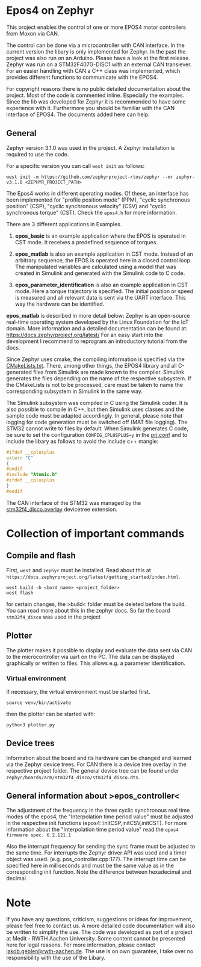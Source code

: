 # Epos4 on Zephyr

This project enables the control of one or more EPOS4 motor controllers from Maxon via CAN. 

The control can be done via a microcontroller with CAN interface. In the current version the libary is only implemented for Zephyr. In the past the project was also run on an Arduino. Please have a look at the first release. Zephyr was run on a STM32F407G-DISC1 with an external CAN transiever. 
For an easier handling with CAN a C++ class was implemented, which provides different functions to communicate with the EPOS4. 

For copyright reasons there is no public detailed documentation about the project. Most of the code is commented inline. Especially the examples. 
Since the lib was developed for Zephyr it is recommended to have some experience with it. Furthermore you should be familiar with the CAN interface of EPOS4. The documents added here can help. 

## General
Zephyr version 3.1.0 was used in the project. A Zephyr installation is required to use the code.

For a specific version you can call `west init` as follows:
```
west init -m https://github.com/zephyrproject-rtos/zephyr --mr zephyr-v3.1.0 <ZEPHYR_PROJECT_PATH>
```

The Epos4 works in different operating modes. Of these, an interface has been implemented for "profile position mode" (PPM), "cyclic synchronous position" (CSP), "cyclic synchronous velocity" (CSV) and "cyclic synchronous torque" (CST). Check the `epos4.h` for more information. 

There are 3 different applications in Examples. 

1. **epos_basic** is an example application where the EPOS is operated in CST mode. It receives a predefined sequence of torques.

2. **epos_matlab** is also an example application in CST mode. Instead of an arbitrary sequence, the EPOS is operated here in a closed control loop. The manipulated variables are calculated using a model that was created in Simulink and generated with the Simulink code to C code.

3. **epos_parameter_identification** is also an example application in CST mode. Here a torque trajectory is specified. The initial position or speed is measured and all relevant data is sent via the UART interface. This way the hardware can be identified.

**epos_matlab** is described in more detail below:
Zephyr is an open-source real-time operating system developed by the Linux Foundation for the IoT domain.  More information and a detailed documentation can be found at: https://docs.zephyrproject.org/latest/ For an easy start into the development I recommend to reprogram an introductory tutorial from the docs.

Since Zephyr uses cmake, the compiling information is specified via the [CMakeLists.txt](Examples/epos_matlab/CMakeLists.txt). There, among other things, the EPOS4 library and all C-generated files from Simulink are made known to the compiler. 
Simulink generates the files depending on the name of the respective subsystem. If the CMakeLists is not to be processed, care must be taken to name the corresponding subsystem in Simulink in the same way.

The Simulink subsystem was compiled in C using the Simulink coder. It is also possible to compile in C++, but then Simulink uses classes and the sample code must be adapted accordingly. 
In general, please note that logging for code generation must be switched off (MAT file logging). The STM32 cannot write to files by default. 
When Simulink generates C code, be sure to set the configuration `CONFIG_CPLUSPLUS=y` in the [prj.conf](epos4_zephyr/epos_conrtoller/prj.conf) and to include the libary as follows to avoid the include c++ mangle:
```c++
#ifdef __cplusplus
extern "C"
{
#endif
#include "Atomic.h"
#ifdef __cplusplus
}
#endif
```

The CAN interface of the STM32 was managed by the [stm32f4_disco.overlay](epos4_zephyr/epos_conrtoller/stm32f4_disco.overlay) devicetree extension.

# Collection of important commands
## Compile and flash
First, `west` and `zephyr` must be installed. Read about this at `https://docs.zephyrproject.org/latest/getting_started/index.html`.

    west build -b <bord_name> <project_folder>
    west flash
for certain changes, the >build< folder must be deleted before the build. You can read more about this in the zephyr docs.
So far the board `stm32f4_disco` was used in the project

## Plotter
The plotter makes it possible to display and evaluate the data sent via CAN to the microcontroller via uart on the PC. The data can be displayed graphically or written to files. This allows e.g. a parameter identification. 

### Virtual environment
If necessary, the virtual environment must be started first. 

    source venv/bin/activate
then the plotter can be started with:

    python3 plotter.py

## Device trees
Information about the board and its hardware can be changed and learned via the Zephyr device trees. 
For CAN there is a device tree overlay in the respective project folder. 
The general device tree can be found under `zephyr/boards/arm/stm32f4_disco/stm32f4_disco.dts`.

## General information about >epos_controller<

The adjustment of the frequency in the three cyclic synchronous real time modes of the epos4, the "Interpolation time period value" must be adjusted in the respective init functions (epos4::initCSP,initCSV,initCST). For more information about the "Interpolation time period value" read the `epos4 firmware spec. 6.2.121.1`

Also the interrupt frequency for sending the sync frame must be adjusted to the same time. For interrupts the Zephyr driver API was used and a timer object was used. (e.g. pos_controller.cpp:177). The interrupt time can be specified here in milliseconds and must be the same value as in the corresponding init function. Note the difference between hexadecimal and decimal.

# Note
If you have any questions, criticism, suggestions or ideas for improvement, please feel free to contact us. A more detailed code documentation will also be written to simplify the use. 
The code was developed as part of a project at Medit - RWTH Aachen University. Some content cannot be presented here for legal reasons. For more information, please contact jakob.gebler@rwth-aachen.de. 
The use is on own guarantee, I take over no responsibility with the use of the Libary.